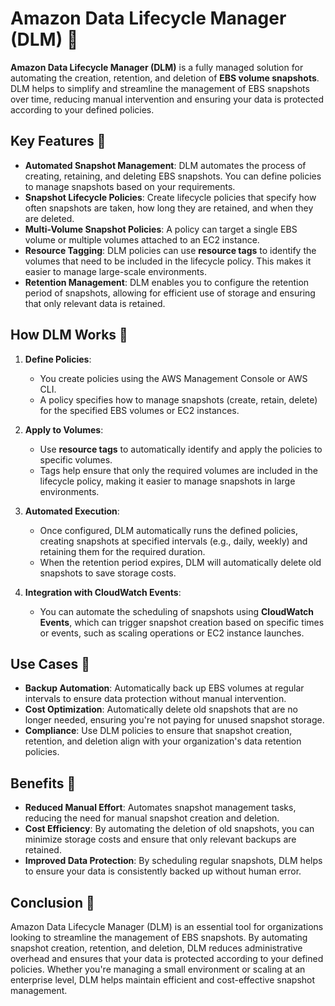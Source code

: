 # **Amazon Data Lifecycle Manager (DLM) 📅**

**Amazon Data Lifecycle Manager (DLM)** is a fully managed solution for automating the creation, retention, and deletion of **EBS volume snapshots**. DLM helps to simplify and streamline the management of EBS snapshots over time, reducing manual intervention and ensuring your data is protected according to your defined policies.

## **Key Features** 🌟

- **Automated Snapshot Management**: DLM automates the process of creating, retaining, and deleting EBS snapshots. You can define policies to manage snapshots based on your requirements.
- **Snapshot Lifecycle Policies**: Create lifecycle policies that specify how often snapshots are taken, how long they are retained, and when they are deleted.
- **Multi-Volume Snapshot Policies**: A policy can target a single EBS volume or multiple volumes attached to an EC2 instance.
- **Resource Tagging**: DLM policies can use **resource tags** to identify the volumes that need to be included in the lifecycle policy. This makes it easier to manage large-scale environments.
- **Retention Management**: DLM enables you to configure the retention period of snapshots, allowing for efficient use of storage and ensuring that only relevant data is retained.

## **How DLM Works 🔄**

1. **Define Policies**: 
   - You create policies using the AWS Management Console or AWS CLI.
   - A policy specifies how to manage snapshots (create, retain, delete) for the specified EBS volumes or EC2 instances.
   
2. **Apply to Volumes**: 
   - Use **resource tags** to automatically identify and apply the policies to specific volumes.
   - Tags help ensure that only the required volumes are included in the lifecycle policy, making it easier to manage snapshots in large environments.

3. **Automated Execution**: 
   - Once configured, DLM automatically runs the defined policies, creating snapshots at specified intervals (e.g., daily, weekly) and retaining them for the required duration.
   - When the retention period expires, DLM will automatically delete old snapshots to save storage costs.

4. **Integration with CloudWatch Events**: 
   - You can automate the scheduling of snapshots using **CloudWatch Events**, which can trigger snapshot creation based on specific times or events, such as scaling operations or EC2 instance launches.

## **Use Cases 🎯**

- **Backup Automation**: Automatically back up EBS volumes at regular intervals to ensure data protection without manual intervention.
- **Cost Optimization**: Automatically delete old snapshots that are no longer needed, ensuring you're not paying for unused snapshot storage.
- **Compliance**: Use DLM policies to ensure that snapshot creation, retention, and deletion align with your organization's data retention policies.

## **Benefits 🚀**

- **Reduced Manual Effort**: Automates snapshot management tasks, reducing the need for manual snapshot creation and deletion.
- **Cost Efficiency**: By automating the deletion of old snapshots, you can minimize storage costs and ensure that only relevant backups are retained.
- **Improved Data Protection**: By scheduling regular snapshots, DLM helps to ensure your data is consistently backed up without human error.

## **Conclusion 🏁**

Amazon Data Lifecycle Manager (DLM) is an essential tool for organizations looking to streamline the management of EBS snapshots. By automating snapshot creation, retention, and deletion, DLM reduces administrative overhead and ensures that your data is protected according to your defined policies. Whether you're managing a small environment or scaling at an enterprise level, DLM helps maintain efficient and cost-effective snapshot management.

